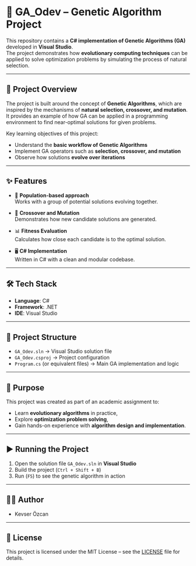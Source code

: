 # 🧮 GA_Odev – Genetic Algorithm Project

This repository contains a **C# implementation of Genetic Algorithms (GA)** developed in **Visual Studio**.  
The project demonstrates how **evolutionary computing techniques** can be applied to solve optimization problems by simulating the process of natural selection.

---

## 🚀 Project Overview
The project is built around the concept of **Genetic Algorithms**, which are inspired by the mechanisms of **natural selection, crossover, and mutation**.  
It provides an example of how GA can be applied in a programming environment to find near-optimal solutions for given problems.

Key learning objectives of this project:
- Understand the **basic workflow of Genetic Algorithms**  
- Implement GA operators such as **selection, crossover, and mutation**  
- Observe how solutions **evolve over iterations**  

---

## ✨ Features
- 👥 **Population-based approach**  
  Works with a group of potential solutions evolving together.  

- 🔄 **Crossover and Mutation**  
  Demonstrates how new candidate solutions are generated.  

- 📊 **Fitness Evaluation**  
  Calculates how close each candidate is to the optimal solution.  

- 🖥️ **C# Implementation**  
  Written in C# with a clean and modular codebase.  

---

## 🛠️ Tech Stack
- **Language**: C#  
- **Framework**: .NET  
- **IDE**: Visual Studio  

---

## 📂 Project Structure
- `GA_Odev.sln` → Visual Studio solution file  
- `GA_Odev.csproj` → Project configuration  
- `Program.cs` (or equivalent files) → Main GA implementation and logic  

---

## 🎯 Purpose
This project was created as part of an academic assignment to:
- Learn **evolutionary algorithms** in practice,  
- Explore **optimization problem solving**,  
- Gain hands-on experience with **algorithm design and implementation**.  

---

## ▶️ Running the Project
1. Open the solution file `GA_Odev.sln` in **Visual Studio**  
2. Build the project (`Ctrl + Shift + B`)  
3. Run (`F5`) to see the genetic algorithm in action  

---



## 👩‍💻 Author
- Kevser Özcan  
---

## 📜 License
This project is licensed under the MIT License – see the [LICENSE](LICENSE) file for details.
